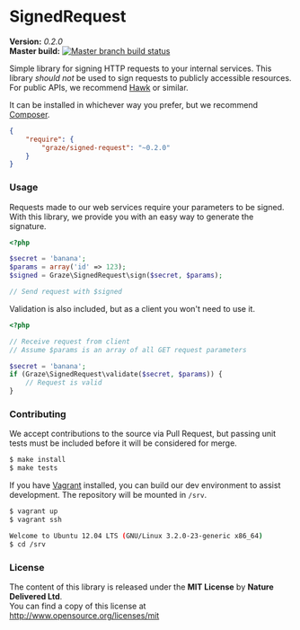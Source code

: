 # SignedRequest #


**Version:** *0.2.0*<br/>
**Master build:** [![Master branch build status][travis-master]][travis]


Simple library for signing HTTP requests to your internal services.
This library *should not* be used to sign requests to publicly accessible resources.
For public APIs, we recommend [Hawk][hawk] or similar.

It can be installed in whichever
way you prefer, but we recommend [Composer][packagist].
```json
{
    "require": {
        "graze/signed-request": "~0.2.0"
    }
}
```


### Usage ###

Requests made to our web services require your parameters to be signed.
With this library, we provide you with an easy way to generate the signature.

```php
<?php

$secret = 'banana';
$params = array('id' => 123);
$signed = Graze\SignedRequest\sign($secret, $params);

// Send request with $signed
```

Validation is also included, but as a client you won't need to use it.

```php
<?php

// Receive request from client
// Assume $params is an array of all GET request parameters

$secret = 'banana';
if (Graze\SignedRequest\validate($secret, $params)) {
    // Request is valid
}

```


### Contributing ###
We accept contributions to the source via Pull Request,
but passing unit tests must be included before it will be considered for merge.
```bash
$ make install
$ make tests
```

If you have [Vagrant][vagrant] installed, you can build our dev environment to assist development.
The repository will be mounted in `/srv`.
```bash
$ vagrant up
$ vagrant ssh

Welcome to Ubuntu 12.04 LTS (GNU/Linux 3.2.0-23-generic x86_64)
$ cd /srv
```


### License ###
The content of this library is released under the **MIT License** by **Nature Delivered Ltd**.<br/>
You can find a copy of this license at http://www.opensource.org/licenses/mit


<!-- Links -->
[travis]: https://travis-ci.org/graze/SignedRequest
[travis-master]: https://travis-ci.org/graze/SignedRequest.png?branch=master
[packagist]: https://packagist.org/packages/graze/signed-request
[vagrant]: http://vagrantup.com
[hawk]: https://github.com/hueniverse/hawk
